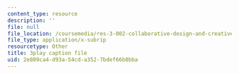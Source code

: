 ```yaml
---
content_type: resource
description: ''
file: null
file_location: /coursemedia/res-3-002-collaborative-design-and-creative-expression-with-arduino-microcontrollers-january-iap-2017/2e809ca4d93a54cda3527bdef66b0bba_2039256.vtt
file_type: application/x-subrip
resourcetype: Other
title: 3play caption file
uid: 2e809ca4-d93a-54cd-a352-7bdef66b0bba
---
```

